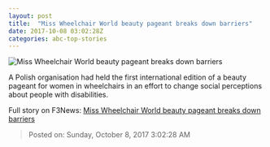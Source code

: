 ```yaml
---
layout: post
title:  "Miss Wheelchair World beauty pageant breaks down barriers"
date: 2017-10-08 03:02:28Z
categories: abc-top-stories
---
```


![Miss Wheelchair World beauty pageant breaks down barriers](http://www.abc.net.au/news/image/9028002-1x1-700x700.jpg)

A Polish organisation had held the first international edition of a beauty pageant for women in wheelchairs in an effort to change social perceptions about people with disabilities.


Full story on F3News: [Miss Wheelchair World beauty pageant breaks down barriers](http://www.f3nws.com/n/KE4aW)

> Posted on: Sunday, October 8, 2017 3:02:28 AM
